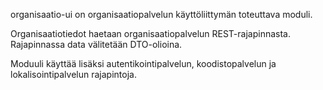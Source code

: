 organisaatio-ui on organisaatiopalvelun käyttöliittymän toteuttava moduli.

Organisaatiotiedot haetaan organisaatiopalvelun REST-rajapinnasta. Rajapinnassa data välitetään DTO-olioina.

Moduuli käyttää lisäksi autentikointipalvelun, koodistopalvelun ja lokalisointipalvelun rajapintoja.
